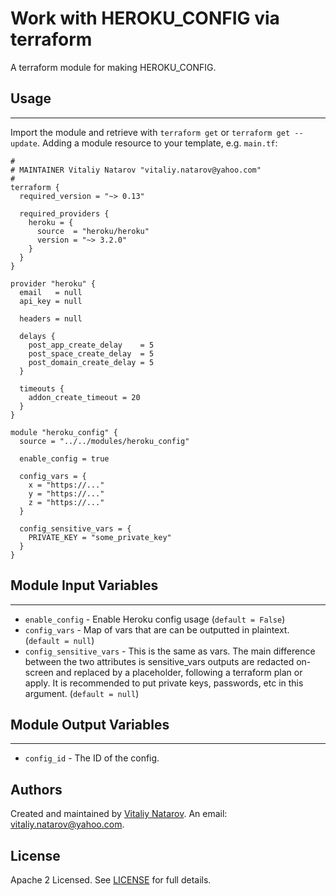 # Work with HEROKU_CONFIG via terraform

A terraform module for making HEROKU_CONFIG.


## Usage
----------------------
Import the module and retrieve with ```terraform get``` or ```terraform get --update```. Adding a module resource to your template, e.g. `main.tf`:

```
#
# MAINTAINER Vitaliy Natarov "vitaliy.natarov@yahoo.com"
#
terraform {
  required_version = "~> 0.13"

  required_providers {
    heroku = {
      source  = "heroku/heroku"
      version = "~> 3.2.0"
    }
  }
}

provider "heroku" {
  email   = null
  api_key = null

  headers = null

  delays {
    post_app_create_delay    = 5
    post_space_create_delay  = 5
    post_domain_create_delay = 5
  }

  timeouts {
    addon_create_timeout = 20
  }
}

module "heroku_config" {
  source = "../../modules/heroku_config"

  enable_config = true

  config_vars = {
    x = "https://..."
    y = "https://..."
    z = "https://..."
  }

  config_sensitive_vars = {
    PRIVATE_KEY = "some_private_key"
  }
}

```

## Module Input Variables
----------------------
- `enable_config` - Enable Heroku config usage (`default = False`)
- `config_vars` - Map of vars that are can be outputted in plaintext. (`default = null`)
- `config_sensitive_vars` - This is the same as vars. The main difference between the two attributes is sensitive_vars outputs are redacted on-screen and replaced by a <sensitive> placeholder, following a terraform plan or apply. It is recommended to put private keys, passwords, etc in this argument. (`default = null`)

## Module Output Variables
----------------------
- `config_id` - The ID of the config.


## Authors

Created and maintained by [Vitaliy Natarov](https://github.com/SebastianUA). An email: [vitaliy.natarov@yahoo.com](vitaliy.natarov@yahoo.com).

## License

Apache 2 Licensed. See [LICENSE](https://github.com/SebastianUA/terraform/blob/master/LICENSE) for full details.
